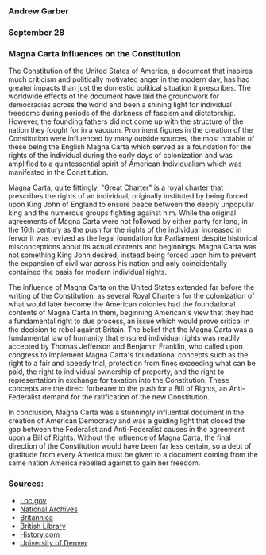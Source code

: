 ### Andrew Garber
### September 28
### Magna Carta Influences on the Constitution 

The Constitution of the United States of America, a document that inspires much criticism and politically motivated anger in the modern day, has had greater impacts than just the domestic political situation it prescribes. The worldwide effects of the document have laid the groundwork for democracies across the world and been a shining light for individual freedoms during periods of the darkness of fascism and dictatorship. However, the founding fathers did not come up with the structure of the nation they fought for in a vacuum. Prominent figures in the creation of the Constitution were influenced by many outside sources, the most notable of these being the English Magna Carta which served as a foundation for the rights of the individual during the early days of colonization and was amplified to a quintessential spirit of American Individualism which was manifested in the Constitution.

Magna Carta, quite fittingly, "Great Charter" is a royal charter that prescribes the rights of an individual; originally instituted by being forced upon King John of England to ensure peace between the deeply unpopular king and the numerous groups fighting against him. While the original agreements of Magna Carta were not followed by either party for long, in the 16th century as the push for the rights of the individual increased in fervor it was revived as the legal foundation for Parliament despite historical misconceptions about its actual contents and beginnings. Magna Carta was not something King John desired, instead being forced upon him to prevent the expansion of civil war across his nation and only coincidentally contained the basis for modern individual rights. 

The influence of Magna Carta on the United States extended far before the writing of the Constitution, as several Royal Charters for the colonization of what would later become the American colonies had the foundational contents of Magna Carta in them, beginning American's view that they had a fundamental right to due process, an issue which would prove critical in the decision to rebel against Britain. The belief that the Magna Carta was a fundamental law of humanity that ensured individual rights was readily accepted by Thomas Jefferson and Benjamin Franklin, who called upon congress to implement Magna Carta's foundational concepts such as the right to a fair and speedy trial, protection from fines exceeding what can be paid, the right to individual ownership of property, and the right to representation in exchange for taxation into the Constitution. These concepts are the direct forbearer to the push for a Bill of Rights, an Anti-Federalist demand for the ratification of the new Constitution.

In conclusion, Magna Carta was a stunningly influential document in the creation of American Democracy and was a guiding light that closed the gap between the Federalist and Anti-Federalist causes in the agreement upon a Bill of Rights. Without the influence of Magna Carta, the final direction of the Constitution would have been far less certain, so a debt of gratitude from every America must be given to a document coming from the same nation America rebelled against to gain her freedom. 


### Sources:
 - [Loc.gov](https://www.loc.gov/exhibits/magna-carta-muse-and-mentor/magna-carta-and-the-us-constitution.html#:~:text=The%20amendments%20to%20the%20Constitution,of%20Rights%20and%20Magna%20Carta.)
 - [National Archives](https://www.archives.gov/exhibits/featured-documents/magna-carta)
 - [Britannica](https://www.britannica.com/topic/Magna-Carta)
 - [British Library](https://www.bl.uk/magna-carta)
 - [History.com](https://www.history.com/news/magna-carta-influence-us-constitution-bill-of-rights)
 - [University of Denver](https://iaals.du.edu/blog/magna-carta-rule-law-and-us-constitution#:~:text=Several%20guarantees%20that%20were%20understood,of%20life%2C%20liberty%2C%20or%20property)